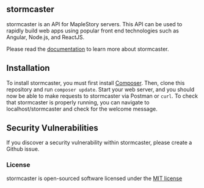 ## stormcaster

stormcaster is an API for MapleStory servers. This API can be used to rapidly build web apps using popular front end technologies such as Angular, Node.js, and ReactJS.

Please read the [documentation](https://github.com/greenelfx/stormcaster/wiki/Documentation) to learn more about stormcaster.

## Installation
To install stormcaster, you must first install [Composer](http://getcomposer.org). Then, clone this repository and run `composer update`. Start your web server, and you should now be able to make requests to stormcaster via Postman or `curl`.
To check that stormcaster is properly running, you can navigate to localhost/stormcaster and check for the welcome message.

## Security Vulnerabilities

If you discover a security vulnerability within stormcaster, please create a Github issue.

### License

stormcaster is open-sourced software licensed under the [MIT license](http://opensource.org/licenses/MIT)
